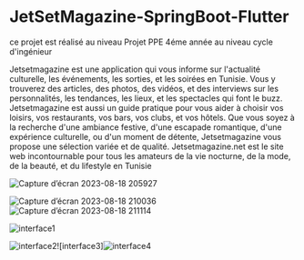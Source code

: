 # JetSetMagazine-SpringBoot-Flutter
ce projet est réalisé  au niveau Projet PPE   4éme année    au niveau cycle d'ingénieur 

Jetsetmagazine est une application qui vous informe sur l'actualité culturelle, les événements, les sorties, et les soirées en Tunisie. 
Vous y trouverez des articles, des photos, des vidéos, et des interviews sur les personnalités, les tendances, les lieux, et les spectacles qui font le buzz. 
Jetsetmagazine est aussi un guide pratique pour vous aider à choisir vos loisirs, vos restaurants, vos bars, vos clubs, et vos hôtels. 
Que vous soyez à la recherche d'une ambiance festive, d'une escapade romantique, d'une expérience culturelle, ou d'un moment de détente, Jetsetmagazine vous propose 
une sélection variée et de qualité. Jetsetmagazine.net est le site web incontournable pour tous les amateurs de la vie nocturne, de la mode, de la beauté, et du
lifestyle en Tunisie
 

 
 
 



![Capture d’écran 2023-08-18 205927](https://github.com/Aym2016/JetSetMagazine-SpringBoot-Flutter/assets/42209140/0c4d62bd-e36d-439f-9727-575016c3f740)





![Capture d’écran 2023-08-18 210036](https://github.com/Aym2016/JetSetMagazine-SpringBoot-Flutter/assets/42209140/089620ce-f550-460e-8405-1fe473bb57d9)
![Capture d’écran 2023-08-18 211114](https://github.com/Aym2016/JetSetMagazine-SpringBoot-Flutter/assets/42209140/0aecfb95-c9d0-4672-a9ce-619c70f7b27f)




![interface1](https://github.com/Aym2016/JetSetMagazine-SpringBoot-Flutter/assets/42209140/156b85ac-07de-4102-937f-1cb50640c94c)




![interface2](https://github.com/Aym2016/JetSetMagazine-SpringBoot-Flutter/assets/42209140/081ed348-9980-4ff1-b566-268009931a90)![interface3]![interface4](https://github.com/Aym2016/JetSetMagazine-SpringBoot-Flutter/assets/42209140/6d2a3557-1c49-45f2-bdbd-7c4645265595)













